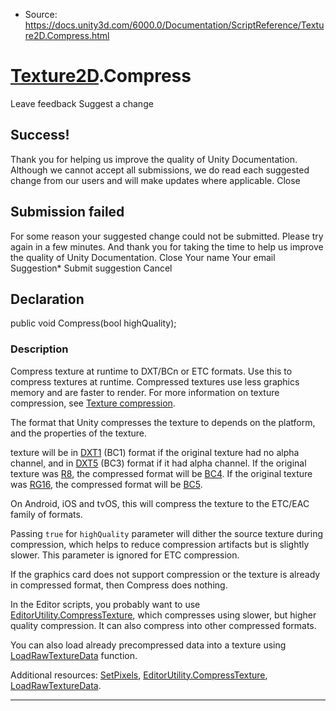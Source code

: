 * Source: https://docs.unity3d.com/6000.0/Documentation/ScriptReference/Texture2D.Compress.html

#  [Texture2D](https://docs.unity3d.com/6000.0/Documentation/ScriptReference/Texture2D.html).Compress
Leave feedback
Suggest a change
## Success!
Thank you for helping us improve the quality of Unity Documentation. Although we cannot accept all submissions, we do read each suggested change from our users and will make updates where applicable.
Close
## Submission failed
For some reason your suggested change could not be submitted. Please <a>try again</a> in a few minutes. And thank you for taking the time to help us improve the quality of Unity Documentation.
Close
Your name Your email Suggestion* Submit suggestion
Cancel
## Declaration
public void Compress(bool highQuality); 
### Description
Compress texture at runtime to DXT/BCn or ETC formats.
Use this to compress textures at runtime. Compressed textures use less graphics memory and are faster to render. For more information on texture compression, see [Texture compression](https://docs.unity3d.com/6000.0/Documentation/Manual/texture-compression-formats.html).  
  
The format that Unity compresses the texture to depends on the platform, and the properties of the texture.  
  
texture will be in [DXT1](https://docs.unity3d.com/6000.0/Documentation/ScriptReference/TextureFormat.DXT1.html) (BC1) format if the original texture had no alpha channel, and in [DXT5](https://docs.unity3d.com/6000.0/Documentation/ScriptReference/TextureFormat.DXT5.html) (BC3) format if it had alpha channel. If the original texture was [R8](https://docs.unity3d.com/6000.0/Documentation/ScriptReference/TextureFormat.R8.html), the compressed format will be [BC4](https://docs.unity3d.com/6000.0/Documentation/ScriptReference/TextureFormat.BC4.html). If the original texture was [RG16](https://docs.unity3d.com/6000.0/Documentation/ScriptReference/TextureFormat.RG16.html), the compressed format will be [BC5](https://docs.unity3d.com/6000.0/Documentation/ScriptReference/TextureFormat.BC5.html).  
  
On Android, iOS and tvOS, this will compress the texture to the ETC/EAC family of formats.  
  
Passing `true` for `highQuality` parameter will dither the source texture during compression, which helps to reduce compression artifacts but is slightly slower. This parameter is ignored for ETC compression.  
  
If the graphics card does not support compression or the texture is already in compressed format, then Compress does nothing.  
  
In the Editor scripts, you probably want to use [EditorUtility.CompressTexture](https://docs.unity3d.com/6000.0/Documentation/ScriptReference/EditorUtility.CompressTexture.html), which compresses using slower, but higher quality compression. It can also compress into other compressed formats.  
  
You can also load already precompressed data into a texture using [LoadRawTextureData](https://docs.unity3d.com/6000.0/Documentation/ScriptReference/Texture2D.LoadRawTextureData.html) function.  
  
Additional resources: [SetPixels](https://docs.unity3d.com/6000.0/Documentation/ScriptReference/Texture2D.SetPixels.html), [EditorUtility.CompressTexture](https://docs.unity3d.com/6000.0/Documentation/ScriptReference/EditorUtility.CompressTexture.html), [LoadRawTextureData](https://docs.unity3d.com/6000.0/Documentation/ScriptReference/Texture2D.LoadRawTextureData.html).
* * *
